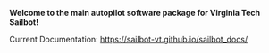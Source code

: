 **Welcome to the main autopilot software package for Virginia Tech Sailbot!**

Current Documentation: https://sailbot-vt.github.io/sailbot_docs/ 

